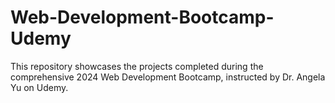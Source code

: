 # Web-Development-Bootcamp-Udemy
This repository showcases the projects completed during the comprehensive 2024 Web Development Bootcamp, instructed by Dr. Angela Yu on Udemy.
